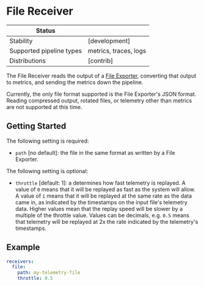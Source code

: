 # File Receiver

| Status                   |                       |
|--------------------------|-----------------------|
| Stability                | [development]         |
| Supported pipeline types | metrics, traces, logs |
| Distributions            | [contrib]             |

The File Receiver reads the output of a
[File Exporter](https://github.com/open-telemetry/opentelemetry-collector-contrib/tree/main/exporter/fileexporter),
converting that output to metrics, and sending the metrics down the pipeline.

Currently, the only file format supported is the File Exporter's JSON format. Reading compressed output, rotated files,
or telemetry other than metrics are not supported at this time.

## Getting Started

The following setting is required:

- `path` [no default]: the file in the same format as written by a File Exporter.

The following setting is optional:

- `throttle` [default: 1]: a determines how fast telemetry is replayed. A value of `0` means
  that it will be replayed as fast as the system will allow. A value of `1` means that it will
  be replayed at the same rate as the data came in, as indicated by the timestamps on the
  input file's telemetry data. Higher values mean that the replay speed will be slower by a
  multiple of the throttle value. Values can be decimals, e.g. `0.5` means that telemetry will be
  replayed at 2x the rate indicated by the telemetry's timestamps.

## Example

```yaml
receivers:
  file:
    path: my-telemetry-file
    throttle: 0.5
```
